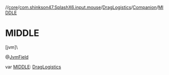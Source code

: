 //[core](../../../../index.md)/[com.shinkson47.SplashX6.input.mouse](../../index.md)/[DragLogistics](../index.md)/[Companion](index.md)/[MIDDLE](-m-i-d-d-l-e.md)

# MIDDLE

[jvm]\

@[JvmField](https://kotlinlang.org/api/latest/jvm/stdlib/kotlin.jvm/-jvm-field/index.html)

var [MIDDLE](-m-i-d-d-l-e.md): [DragLogistics](../index.md)
